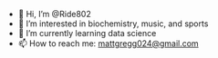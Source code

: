 - 👋 Hi, I’m @Ride802
- 👀 I’m interested in biochemistry, music, and sports 
- 🌱 I’m currently learning data science
- 📫 How to reach me: mattgregg024@gmail.com

<!---
Ride802/Ride802 is a ✨ special ✨ repository because its `README.md` (this file) appears on your GitHub profile.
You can click the Preview link to take a look at your changes.
--->
